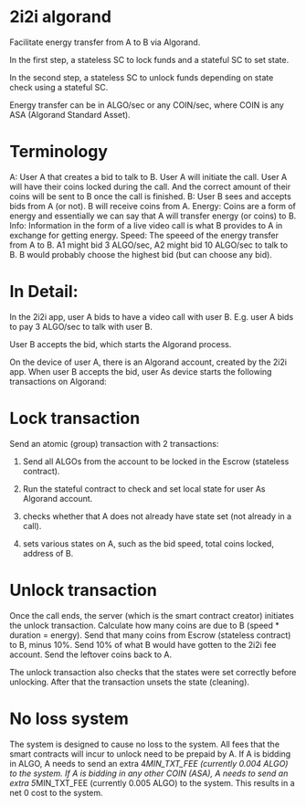 # 2i2i algorand

Facilitate energy transfer from A to B via Algorand.

In the first step, a stateless SC to lock funds and a stateful SC to set state.

In the second step, a stateless SC to unlock funds depending on state check using a stateful SC.

Energy transfer can be in ALGO/sec or any COIN/sec, where COIN is any ASA (Algorand Standard Asset).


Terminology
===========
A: User A that creates a bid to talk to B. User A will initiate the call. User A will have their coins locked during the call. And the correct amount of their coins will be sent to B once the call is finished.
B: User B sees and accepts bids from A (or not). B will receive coins from A.
Energy: Coins are a form of energy and essentially we can say that A will transfer energy (or coins) to B.
Info: Information in the form of a live video call is what B provides to A in exchange for getting energy.
Speed: The speeed of the energy transfer from A to B. A1 might bid 3 ALGO/sec, A2 might bid 10 ALGO/sec to talk to B. B would probably choose the highest bid (but can choose any bid).


In Detail:
==========

In the 2i2i app, user A bids to have a video call with user B.
E.g. user A bids to pay 3 ALGO/sec to talk with user B.

User B accepts the bid, which starts the Algorand process.

On the device of user A, there is an Algorand account, created by the 2i2i app.
When user B accepts the bid, user As device starts the following transactions on Algorand:

Lock transaction
================
Send an atomic (group) transaction with 2 transactions:
1. Send all ALGOs from the account to be locked in the Escrow (stateless contract).
2. Run the stateful contract to check and set local state for user As Algorand account.

2. checks whether that A does not already have state set (not already in a call).
2. sets various states on A, such as the bid speed, total coins locked, address of B.

Unlock transaction
================
Once the call ends, the server (which is the smart contract creator) initiates the unlock transaction.
Calculate how many coins are due to B (speed * duration = energy).
Send that many coins from Escrow (stateless contract) to B, minus 10%.
Send 10% of what B would have gotten to the 2i2i fee account.
Send the leftover coins back to A.

The unlock transaction also checks that the states were set correctly before unlocking.
After that the transaction unsets the state (cleaning).


No loss system
==============
The system is designed to cause no loss to the system. All fees that the smart contracts will incur to unlock need to be prepaid by A.
If A is bidding in ALGO, A needs to send an extra 4*MIN_TXT_FEE (currently 0.004 ALGO) to the system.
If A is bidding in any other COIN (ASA), A needs to send an extra 5*MIN_TXT_FEE (currently 0.005 ALGO) to the system.
This results in a net 0 cost to the system.

